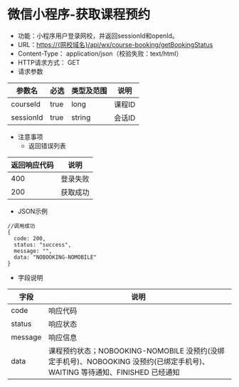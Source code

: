 # 微信小程序-获取课程预约

* 功能：小程序用户登录网校，并返回sessionId和openId。
* URL：[https://{网校域名}/api/wx/course-booking/getBookingStatus](https://{网校域名}/api/wx/course-booking/getBookingStatus)
* Content-Type： application/json（校验失败：text/html）
* HTTP请求方式： GET
* 请求参数

| 参数名 | 必选 | 类型及范围 | 说明 |
| --- | --- | --- | --- |
| courseId | true | long | 课程ID |
| sessionId | true | string | 会话ID |

* 注意事项
  * 返回错误列表

| 返回响应代码 | 说明 |
| --- | --- |
| 400 | 登录失败 |
| 200 | 获取成功 |

* JSON示例

```
//调用成功
{
  code: 200,
  status: "success",
  message: "",
  data: "NOBOOKING-NOMOBILE"
}
```

* 字段说明

| 字段 | 说明 |
| --- | --- |
| code | 响应代码 |
| status | 响应状态 |
| message | 响应信息 |
| data | 课程预约状态；NOBOOKING-NOMOBILE 没预约(没绑定手机号)、NOBOOKING 没预约(已绑定手机号)、WAITING 等待通知、FINISHED 已经通知 |

